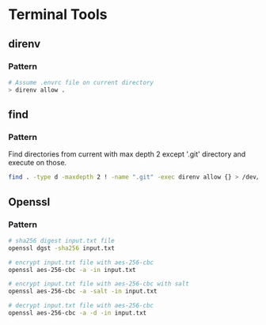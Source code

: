 # Terminal Tools

## direnv

### Pattern

```sh
# Assume .envrc file on current directory
> direnv allow .
```

## find

### Pattern

Find directories from current with max depth 2 except '.git' directory and execute on those.

```sh
find . -type d -maxdepth 2 ! -name ".git" -exec direnv allow {} > /dev/null 2>&1 \; 
```

## Openssl

### Pattern

```sh
# sha256 digest input.txt file
openssl dgst -sha256 input.txt

# encrypt input.txt file with aes-256-cbc
openssl aes-256-cbc -a -in input.txt

# encrypt input.txt file with aes-256-cbc with salt
openssl aes-256-cbc -a -salt -in input.txt

# decrypt input.txt file with aes-256-cbc
openssl aes-256-cbc -a -d -in input.txt
```

